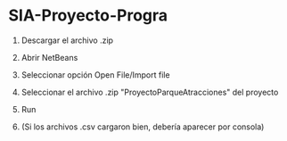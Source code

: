 # SIA-Proyecto-Progra

1) Descargar el archivo .zip

2) Abrir NetBeans 

3) Seleccionar opción Open File/Import file

4) Seleccionar el archivo .zip "ProyectoParqueAtracciones" del proyecto
   
5) Run

6) (Si los archivos .csv cargaron bien, debería aparecer por consola)
